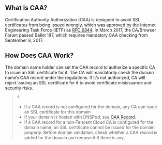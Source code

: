 ## What is CAA?

Certification Authority Authorization (CAA) is designed to avoid SSL certificates from being issued wrongly, which was approved by the Internet Engineering Task Force (IETF) as [RFC 6844](https://datatracker.ietf.org/doc/html/rfc6844). In March 2017, the CA/Browser Forum passed Ballot 187, which requires mandatory CAA checking from September 8, 2017.

## How Does CAA Work?
The domain name holder can set the CAA record to authorize a specific CA to issue an SSL certificate for it. The CA will mandatorily check the domain name’s CAA record under the regulations. If it’s not authorized, CA will reject issuing an SSL certificate for it to avoid certificate misissuance and security risks.

>?
>- If a CAA record is not configured for the domain, any CA can issue an SSL certificate for this domain.
>- If your domain is hosted with DNSPod, see [CAA Record](https://docs.dnspod.cn/dns/5f3b337aab35dc34f57913e4/).
>- If a CAA record for a non-Tencent Cloud CA is configured for the domain name, an SSL certificate cannot be issued for the domain properly. Before domain validation, check whether a CAA record is added for the domain and remove it if there is any.


